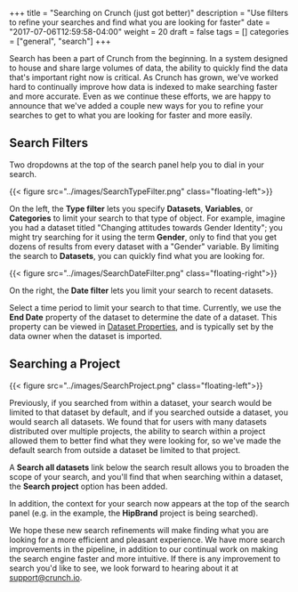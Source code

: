 +++
title = "Searching on Crunch (just got better)"
description = "Use filters to refine your searches and find what you are looking for faster"
date = "2017-07-06T12:59:58-04:00"
weight = 20
draft = false
tags = []
categories = ["general", "search"]
+++

Search has been a part of Crunch from the beginning. In a system designed to house and share large volumes of data, the ability to quickly find the data that's important right now is critical. As Crunch has grown, we've worked hard to continually improve how data is indexed to make searching faster and more accurate. Even as we continue these efforts, we are happy to announce that we've added a couple new ways for you to refine your searches to get to what you are looking for faster and more easily.

## Search Filters

Two dropdowns at the top of the search panel help you to dial in your search.


{{< figure src="../images/SearchTypeFilter.png" class="floating-left">}}

On the left, the **Type filter** lets you specify **Datasets**, **Variables**, or **Categories** to limit your search to that type of object. For example, imagine you had a dataset titled "Changing attitudes towards Gender Identity"; you might try searching for it using the term **Gender**, only to find that you get dozens of results from every dataset with a "Gender" variable. By limiting the search to **Datasets**, you can quickly find what you are looking for.

<p style="clear:both;"></p>

{{< figure src="../images/SearchDateFilter.png" class="floating-right">}}

On the right, the **Date filter** lets you limit your search to recent datasets.


Select a time period to limit your search to that time. Currently, we use the **End Date** property of the dataset to determine the date of a dataset. This property can be viewed in [Dataset Properties](http://support.crunch.io/crunch/crunch_dataset-properties.html), and is typically set by the data owner when the dataset is imported.

## Searching a Project
{{< figure src="../images/SearchProject.png" class="floating-left">}}

Previously, if you searched from within a dataset, your search would be limited to that dataset by default, and if you searched outside a dataset, you would search all datasets. We found that for users with many datasets distributed over multiple projects, the ability to search within a project allowed them to better find what they were looking for, so we've made the default search from outside a dataset be limited to that project.

A **Search all datasets** link below the search result allows you to broaden the scope of your search, and you'll find that when searching within a dataset, the **Search project** option has been added.

In addition, the context for your search now appears at the top of the search panel (e.g. in the example, the **HipBrand** project is being searched).

We hope these new search refinements will make finding what you are looking for a more efficient and pleasant experience. We have more search improvements in the pipeline, in addition to our continual work on making the search engine faster and more intuitive. If there is any improvement to search you'd like to see, we look forward to hearing about it at [support@crunch.io](mailto:support@crunch.io).
